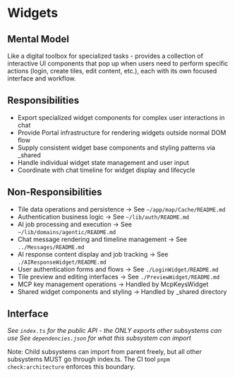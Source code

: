 # Widgets

## Mental Model
Like a digital toolbox for specialized tasks - provides a collection of interactive UI components that pop up when users need to perform specific actions (login, create tiles, edit content, etc.), each with its own focused interface and workflow.

## Responsibilities
- Export specialized widget components for complex user interactions in chat
- Provide Portal infrastructure for rendering widgets outside normal DOM flow
- Supply consistent widget base components and styling patterns via _shared
- Handle individual widget state management and user input
- Coordinate with chat timeline for widget display and lifecycle

## Non-Responsibilities
- Tile data operations and persistence → See `~/app/map/Cache/README.md`
- Authentication business logic → See `~/lib/auth/README.md`
- AI job processing and execution → See `~/lib/domains/agentic/README.md`
- Chat message rendering and timeline management → See `../Messages/README.md`
- AI response content display and job tracking → See `./AIResponseWidget/README.md`
- User authentication forms and flows → See `./LoginWidget/README.md`
- Tile preview and editing interfaces → See `./PreviewWidget/README.md`
- MCP key management operations → Handled by McpKeysWidget
- Shared widget components and styling → Handled by _shared directory

## Interface
*See `index.ts` for the public API - the ONLY exports other subsystems can use*
*See `dependencies.json` for what this subsystem can import*

Note: Child subsystems can import from parent freely, but all other subsystems MUST go through index.ts. The CI tool `pnpm check:architecture` enforces this boundary.